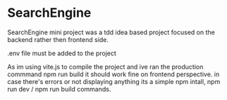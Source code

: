 # SearchEngine

SearchEngine mini project was a tdd idea based project focused on the backend rather then frontend side.

.env file must be added to the project

As im using vite.js to compile the project and ive ran the production commmand npm run build it should work fine on frontend perspective. in case there's errors or not displaying anything its a simple npm intall, npm run dev / npm run build commands.


